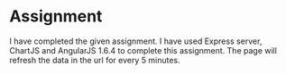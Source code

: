 # Assignment

I have completed the given assignment. 
I have used Express server, ChartJS and AngularJS 1.6.4 to complete this assignment. The page will refresh the data in the url for every 5 minutes.
